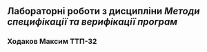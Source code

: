 ## Лабораторні роботи з дисципліни _Методи специфікації та верифікації програм_
### Ходаков Максим ТТП-32
